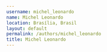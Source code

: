 ```yaml
---
username: michel_leonardo
name: Michel Leonardo
location: Brasília, Brasil
layout: default
permalink: /authors/michel_leonardo
title: Michel Leonardo
---
```

